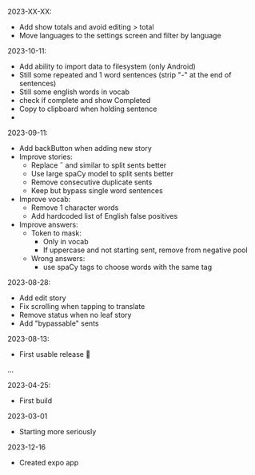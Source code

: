 2023-XX-XX:
- Add show totals and avoid editing > total
- Move languages to the settings screen and filter by language


2023-10-11:
- Add ability to import data to filesystem (only Android)
- Still some repeated and 1 word sentences (strip "-" at the end of sentences)
- Still some english words in vocab
- check if complete and show Completed
- Copy to clipboard when holding sentence
- 

2023-09-11:
- Add backButton when adding new story
- Improve stories:
  - Replace ˝ and similar to split sents better 
  - Use large spaCy model to split sents better
  - Remove consecutive duplicate sents
  - Keep but bypass single word sentences
- Improve vocab:
    - Remove 1 character words
    - Add hardcoded list of English false positives
- Improve answers:
  - Token to mask: 
      - Only in vocab
      - If uppercase and not starting sent, remove from negative pool
  - Wrong answers:
    - use spaCy tags to choose words with the same tag

2023-08-28:
- Add edit story
- Fix scrolling when tapping to translate
- Remove status when no leaf story
- Add "bypassable" sents

2023-08-13:
- First usable release 🎉

...

2023-04-25:
- First build

2023-03-01
- Starting more seriously

2023-12-16
- Created expo app